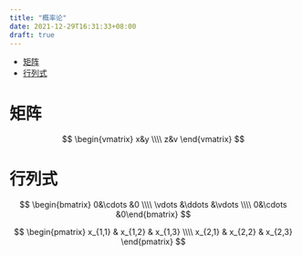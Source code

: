 ```yaml
---
title: "概率论"
date: 2021-12-29T16:31:33+08:00
draft: true
---
```

- [矩阵](#矩阵)
- [行列式](#行列式)

<!--more-->

# 矩阵
$$
\begin{vmatrix}
x&y \\\\
z&v
\end{vmatrix}
$$

# 行列式
$$
\begin{bmatrix}
0&\cdots &0 \\\\
\vdots &\ddots &\vdots \\\\
0&\cdots &0\end{bmatrix}
$$

$$
\begin{pmatrix}
    x_{1,1} & x_{1,2} & x_{1,3} \\\\
    x_{2,1} & x_{2,2} & x_{2,3} 
\end{pmatrix}
$$